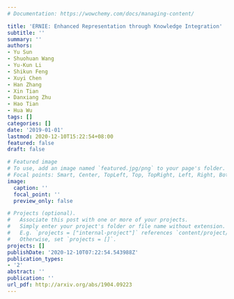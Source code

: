 ```yaml
---
# Documentation: https://wowchemy.com/docs/managing-content/

title: 'ERNIE: Enhanced Representation through Knowledge Integration'
subtitle: ''
summary: ''
authors:
- Yu Sun
- Shuohuan Wang
- Yu-Kun Li
- Shikun Feng
- Xuyi Chen
- Han Zhang
- Xin Tian
- Danxiang Zhu
- Hao Tian
- Hua Wu
tags: []
categories: []
date: '2019-01-01'
lastmod: 2020-12-10T15:22:54+08:00
featured: false
draft: false

# Featured image
# To use, add an image named `featured.jpg/png` to your page's folder.
# Focal points: Smart, Center, TopLeft, Top, TopRight, Left, Right, BottomLeft, Bottom, BottomRight.
image:
  caption: ''
  focal_point: ''
  preview_only: false

# Projects (optional).
#   Associate this post with one or more of your projects.
#   Simply enter your project's folder or file name without extension.
#   E.g. `projects = ["internal-project"]` references `content/project/deep-learning/index.md`.
#   Otherwise, set `projects = []`.
projects: []
publishDate: '2020-12-10T07:22:54.543988Z'
publication_types:
- '2'
abstract: ''
publication: ''
url_pdf: http://arxiv.org/abs/1904.09223
---
```

